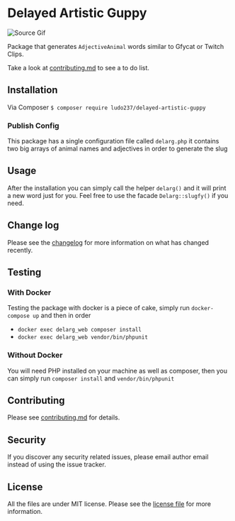 # Delayed Artistic Guppy

![Source Gif](https://zippy.gfycat.com/DelayedArtisticGuppy.gif)

Package that generates `AdjectiveAnimal` words similar to Gfycat or Twitch Clips.

Take a look at [contributing.md](contributing.md) to see a to do list.

## Installation

Via Composer `$ composer require ludo237/delayed-artistic-guppy`

### Publish Config

This package has a single configuration file called `delarg.php` it contains two big arrays of animal names and adjectives in order to generate the slug

## Usage

After the installation you can simply call the helper `delarg()` and it will print a new word just for you.
Feel free to use the facade `Delarg::slugfy()` if you need.

## Change log

Please see the [changelog](changelog.md) for more information on what has changed recently.

## Testing

### With Docker

Testing the package with docker is a piece of cake, simply run `docker-compose up` and then in order

- `docker exec delarg_web composer install`
- `docker exec delarg_web vendor/bin/phpunit`

### Without Docker

You will need PHP installed on your machine as well as composer, then you can simply run `composer install` and `vendor/bin/phpunit`

## Contributing

Please see [contributing.md](contributing.md) for details.

## Security

If you discover any security related issues, please email author email instead of using the issue tracker.

## License

All the files are under MIT license. Please see the [license file](license.md) for more information.
